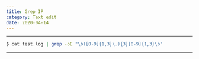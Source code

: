 ```yaml
---
title: Grep IP
category: Text edit
date: 2020-04-14
---
```


-----

```bash
$ cat test.log | grep -oE "\b([0-9]{1,3}\.){3}[0-9]{1,3}\b"
```

-----
